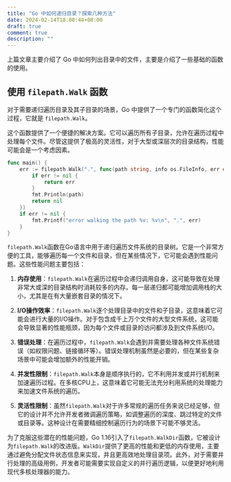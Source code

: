 ```yaml
---
title: "Go 中如何递归目录？探索几种方法"
date: 2024-02-14T18:08:44+08:00
draft: true
comment: true
description: ""
---
```


上篇文章主要介绍了 Go 中如何列出目录中的文件，主要是介绍了一些基础的函数的使用。

## 使用 `filepath.Walk` 函数

对于需要递归遍历目录及其子目录的场景，Go 中提供了一个专门的函数简化这个过程，它就是 `filepath.Walk`。

这个函数提供了一个便捷的解决方案。它可以遍历所有子目录，允许在遍历过程中处理每个文件。尽管这提供了极高的灵活性，对于大型或深层次的目录结构，性能可能会是一个考虑因素。

```go
func main() {
    err := filepath.Walk(".", func(path string, info os.FileInfo, err error) error {
        if err != nil {
            return err
        }
        fmt.Println(path)
        return nil
    })
    if err != nil {
        fmt.Printf("error walking the path %v: %v\n", ".", err)
    }
}
```

`filepath.Walk`函数在Go语言中用于递归遍历文件系统的目录树。它是一个非常方便的工具，能够遍历每一个文件和目录，但在某些情况下，它可能会遇到性能问题。这些性能问题主要包括：

1. **内存使用**：`filepath.Walk`在遍历过程中会递归调用自身，这可能导致在处理非常大或深的目录结构时消耗较多的内存。每一层递归都可能增加调用栈的大小，尤其是在有大量嵌套目录的情况下。

2. **I/O操作效率**：`filepath.Walk`逐个处理目录中的文件和子目录，这意味着它可能会进行大量的I/O操作。对于包含成千上万个文件的大型文件系统，这可能会导致显著的性能瓶颈，因为每个文件或目录的访问都涉及到文件系统I/O。

3. **错误处理**：在遍历过程中，`filepath.Walk`会遇到并需要处理各种文件系统错误（如权限问题、链接循环等）。错误处理机制虽然是必要的，但在某些复杂场景中可能会增加额外的性能开销。

4. **并发性限制**：`filepath.Walk`本身是顺序执行的，它不利用并发或并行机制来加速遍历过程。在多核CPU上，这意味着它可能无法充分利用系统的处理能力来加速文件系统的遍历。

5. **灵活性限制**：虽然`filepath.Walk`对于许多常规的遍历任务来说已经足够，但它的设计并不允许开发者微调遍历策略，如调整遍历的深度、跳过特定的文件或目录等。这种设计在需要精细控制遍历行为的场景下可能不够灵活。

为了克服这些潜在的性能问题，Go 1.16引入了`filepath.WalkDir`函数，它被设计为`filepath.Walk`的改进版。`WalkDir`提供了更高的性能和更低的内存使用，主要通过避免分配文件状态信息来实现，并且更高效地处理目录项。此外，对于需要并行处理的高级用例，开发者可能需要实现自定义的并行遍历逻辑，以便更好地利用现代多核处理器的能力。
